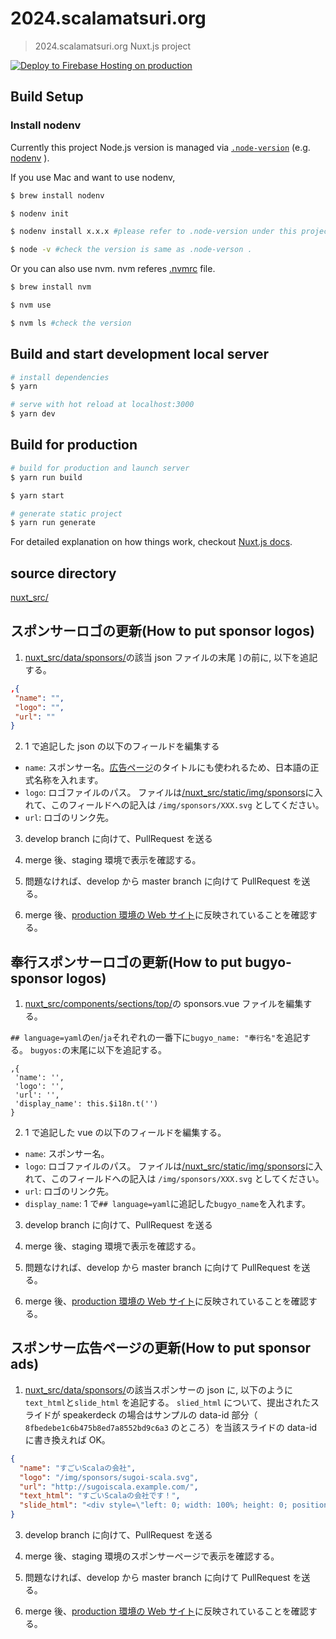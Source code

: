 # 2024.scalamatsuri.org

> 2024.scalamatsuri.org Nuxt.js project

[![Deploy to Firebase Hosting on production](https://github.com/scalamatsuri/2024.scalamatsuri.org/actions/workflows/production-firebase-hosting-merge.yml/badge.svg)](https://github.com/scalamatsuri/2024.scalamatsuri.org/actions/workflows/production-firebase-hosting-merge.yml)

## Build Setup

### Install nodenv

Currently this project Node.js version is managed via [`.node-version`](.node-version) (e.g. [nodenv](https://github.com/nodenv/nodenv) ).

If you use Mac and want to use nodenv,

```bash
$ brew install nodenv

$ nodenv init

$ nodenv install x.x.x #please refer to .node-version under this project

$ node -v #check the version is same as .node-verson .
```

Or you can also use nvm. nvm referes [.nvmrc](.nvmrc) file.

```bash
$ brew install nvm

$ nvm use

$ nvm ls #check the version
```

## Build and start development local server

```bash
# install dependencies
$ yarn

# serve with hot reload at localhost:3000
$ yarn dev
```

## Build for production

```bash
# build for production and launch server
$ yarn run build

$ yarn start

# generate static project
$ yarn run generate
```

For detailed explanation on how things work, checkout [Nuxt.js docs](https://nuxtjs.org).

## source directory

[nuxt_src/](./nuxt_src/)

## スポンサーロゴの更新(How to put sponsor logos)

1. [nuxt_src/data/sponsors/](./nuxt_src/data/sponsors/)の該当 json ファイルの末尾 `]`の前に, 以下を追記する。

```json
,{
 "name": "",
 "logo": "",
 "url": ""
}
```

2. 1 で追記した json の以下のフィールドを編集する

- `name`: スポンサー名。[広告ページ](https://scalamatsuri.org/ja/sponsors)のタイトルにも使われるため、日本語の正式名称を入れます。
- `logo`: ロゴファイルのパス。 ファイルは[/nuxt_src/static/img/sponsors](./nuxt_src/static/img/sponsors)に入れて、このフィールドへの記入は `/img/sponsors/XXX.svg` としてください。
- `url`: ロゴのリンク先。

3. develop branch に向けて、PullRequest を送る

4. merge 後、staging 環境で表示を確認する。

5. 問題なければ、develop から master branch に向けて PullRequest を送る。

6. merge 後、[production 環境の Web サイト](https://scalamatsuri.org/ja/)に反映されていることを確認する。

## 奉行スポンサーロゴの更新(How to put bugyo-sponsor logos)

1. [nuxt_src/components/sections/top/](./nuxt_src/components/sections/top/)の sponsors.vue ファイルを編集する。

`## language=yaml`の`en`/`ja`それぞれの一番下に`bugyo_name: "奉行名"`を追記する。
`bugyos:`の末尾に以下を追記する。

```
,{
 'name': '',
 'logo': '',
 'url': '',
 'display_name': this.$i18n.t('')
}
```

2. 1 で追記した vue の以下のフィールドを編集する。

- `name`: スポンサー名。
- `logo`: ロゴファイルのパス。 ファイルは[/nuxt_src/static/img/sponsors](./nuxt_src/static/img/sponsors)に入れて、このフィールドへの記入は `/img/sponsors/XXX.svg` としてください。
- `url`: ロゴのリンク先。
- `display_name`: 1 で`## language=yaml`に追記した`bugyo_name`を入れます。

3. develop branch に向けて、PullRequest を送る

4. merge 後、staging 環境で表示を確認する。

5. 問題なければ、develop から master branch に向けて PullRequest を送る。

6. merge 後、[production 環境の Web サイト](https://scalamatsuri.org/ja/)に反映されていることを確認する。

## スポンサー広告ページの更新(How to put sponsor ads)

1. [nuxt_src/data/sponsors/](./nuxt_src/data/sponsors/)の該当スポンサーの json に, 以下のように `text_html`と`slide_html` を追記する。
   `slied_html` について、提出されたスライドが speakerdeck の場合はサンプルの data-id 部分（ `8fbedebe1c6b475b8ed7a8552bd9c6a3` のところ）を当該スライドの data-id に書き換えれば OK。

```json
{
  "name": "すごいScalaの会社",
  "logo": "/img/sponsors/sugoi-scala.svg",
  "url": "http://sugoiscala.example.com/",
  "text_html": "すごいScalaの会社です！",
  "slide_html": "<div style=\"left: 0; width: 100%; height: 0; position: relative; padding-bottom: 74.9296%;\"><iframe src=\"https://speakerdeck.com/player/8fbedebe1c6b475b8ed7a8552bd9c6a3\" style=\"border: 0; top: 0; left: 0; width: 80%; height: 80%; position: absolute;\" allowfullscreen scrolling=\"no\" allow=\"encrypted-media\"></iframe></div>"
}
```

3. develop branch に向けて、PullRequest を送る

4. merge 後、staging 環境のスポンサーページで表示を確認する。

5. 問題なければ、develop から master branch に向けて PullRequest を送る。

6. merge 後、[production 環境の Web サイト](https://scalamatsuri.org/ja/sponsors/)に反映されていることを確認する。

